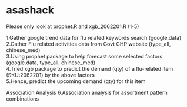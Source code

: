 # asashack

Please only look at prophet.R and xgb_2062201.R (1-5)

1.Gather google trend data for flu related keywords search (google.data)  
2.Gather Flu related activities data from Govt CHP website (type_all, chinese_med)  
3.Using prophet package to help forecast some selected factors (google.data, type_all, chinese_med)  
4.Tried xgb package to predict the demand (qty) of a flu-related item (SKU:2062201) by the above factors  
5.Hence, predict the upcoming demand (qty) for this item  

Association Analysis
6.Association analysis for assortment pattern combinations

